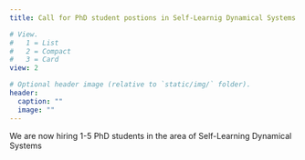 ```yaml
---
title: Call for PhD student postions in Self-Learnig Dynamical Systems

# View.
#   1 = List
#   2 = Compact
#   3 = Card
view: 2

# Optional header image (relative to `static/img/` folder).
header:
  caption: ""
  image: ""
---
```

We are now hiring 1-5 PhD students in the area of Self-Learning Dynamical Systems
